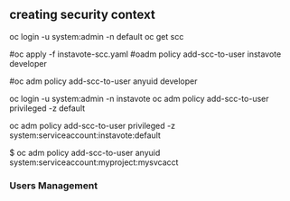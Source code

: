 



## creating security context

oc login -u system:admin -n default
oc get scc

#oc apply -f instavote-scc.yaml
#oadm policy add-scc-to-user instavote developer

#oc adm policy add-scc-to-user anyuid developer



oc login -u system:admin -n instavote
oc adm policy add-scc-to-user privileged -z default

oc adm policy add-scc-to-user privileged -z system:serviceaccount:instavote:default



$ oc adm policy add-scc-to-user anyuid system:serviceaccount:myproject:mysvcacct


### Users Management
